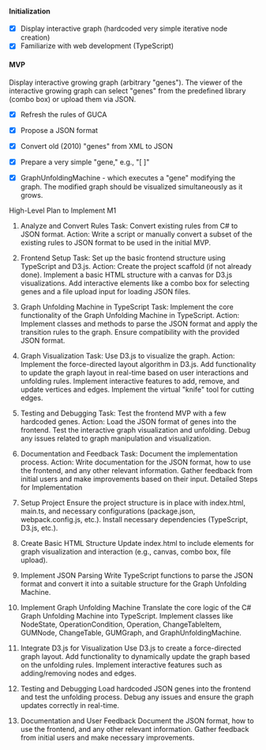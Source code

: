 #### Initialization
- [x] Display interactive graph (hardcoded very simple iterative node creation)
- [x] Familiarize with web development (TypeScript)

#### MVP
Display interactive growing graph (arbitrary "genes"). The viewer of the interactive growing graph can select "genes" from the predefined library (combo box) or upload them via JSON.
- [x] Refresh the rules of GUCA
- [x] Propose a JSON format
- [x] Convert old (2010) "genes" from XML to JSON
- [x] Prepare a very simple "gene," e.g., "[ ]"
- [x] GraphUnfoldingMachine - which executes a "gene" modifying the graph. The modified graph should be visualized simultaneously as it grows.


High-Level Plan to Implement M1
 

1. Analyze and Convert Rules
Task: Convert existing rules from C# to JSON format.
Action: Write a script or manually convert a subset of the existing rules to JSON format to be used in the initial MVP.
2. Frontend Setup
Task: Set up the basic frontend structure using TypeScript and D3.js.
Action:
Create the project scaffold (if not already done).
Implement a basic HTML structure with a canvas for D3.js visualizations.
Add interactive elements like a combo box for selecting genes and a file upload input for loading JSON files.
3. Graph Unfolding Machine in TypeScript
Task: Implement the core functionality of the Graph Unfolding Machine in TypeScript.
Action:
Implement classes and methods to parse the JSON format and apply the transition rules to the graph.
Ensure compatibility with the provided JSON format.
4. Graph Visualization
Task: Use D3.js to visualize the graph.
Action:
Implement the force-directed layout algorithm in D3.js.
Add functionality to update the graph layout in real-time based on user interactions and unfolding rules.
Implement interactive features to add, remove, and update vertices and edges.
Implement the virtual "knife" tool for cutting edges.
5. Testing and Debugging
Task: Test the frontend MVP with a few hardcoded genes.
Action:
Load the JSON format of genes into the frontend.
Test the interactive graph visualization and unfolding.
Debug any issues related to graph manipulation and visualization.
6. Documentation and Feedback
Task: Document the implementation process.
Action:
Write documentation for the JSON format, how to use the frontend, and any other relevant information.
Gather feedback from initial users and make improvements based on their input.
Detailed Steps for Implementation
 

1. Setup Project
Ensure the project structure is in place with index.html, main.ts, and necessary configurations (package.json, webpack.config.js, etc.).
Install necessary dependencies (TypeScript, D3.js, etc.).
2. Create Basic HTML Structure
Update index.html to include elements for graph visualization and interaction (e.g., canvas, combo box, file upload).
3. Implement JSON Parsing
Write TypeScript functions to parse the JSON format and convert it into a suitable structure for the Graph Unfolding Machine.
4. Implement Graph Unfolding Machine
Translate the core logic of the C# Graph Unfolding Machine into TypeScript.
Implement classes like NodeState, OperationCondition, Operation, ChangeTableItem, GUMNode, ChangeTable, GUMGraph, and GraphUnfoldingMachine.
5. Integrate D3.js for Visualization
Use D3.js to create a force-directed graph layout.
Add functionality to dynamically update the graph based on the unfolding rules.
Implement interactive features such as adding/removing nodes and edges.
6. Testing and Debugging
Load hardcoded JSON genes into the frontend and test the unfolding process.
Debug any issues and ensure the graph updates correctly in real-time.
7. Documentation and User Feedback
Document the JSON format, how to use the frontend, and any other relevant information.
Gather feedback from initial users and make necessary improvements.
